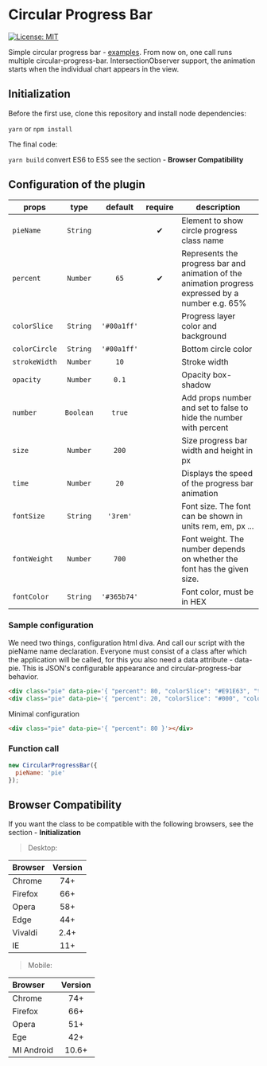 # Circular Progress Bar

[![License: MIT](https://img.shields.io/badge/License-MIT-blue.svg)](https://opensource.org/licenses/MIT)

Simple circular progress bar - [examples](https://tomik23.github.io/circular-progress-bar/).
From now on, one call runs multiple circular-progress-bar.
IntersectionObserver support, the animation starts when the individual chart appears in the view.

## Initialization
Before the first use, clone this repository and install node dependencies:

```yarn``` or ```npm install```

The final code:

```yarn build``` convert ES6 to ES5 see the section - **Browser Compatibility**

## Configuration of the plugin

props | type | default | require | description
---- | :-------: | :-------: | :--------: | -----------
`pieName` | `String` |  | ✔ | Element to show circle progress class name 
`percent` | `Number` | `65` | ✔ | Represents the progress bar and animation of the animation progress expressed by a number e.g. 65%
`colorSlice` | `String` | `'#00a1ff'` | | Progress layer color and background
`colorCircle` | `String` | `'#00a1ff'` | | Bottom circle color
`strokeWidth` | `Number` | `10` |  | Stroke width
`opacity` | `Number` | `0.1` |  | Opacity box-shadow
`number` | `Boolean` | `true` |  | Add props number and set to false to hide the number with percent
`size` | `Number` | `200` |  | Size progress bar width and height in px
`time` | `Number` | `20` |  | Displays the speed of the progress bar animation
`fontSize` | `String` | `'3rem'` |  | Font size. The font can be shown in units rem, em, px ...
`fontWeight` | `Number` | `700` |  | Font weight. The number depends on whether the font has the given size.
`fontColor` | `String` | `'#365b74'` |  | Font color, must be in HEX

### Sample configuration
We need two things, configuration html diva. And call our script with the pieName name declaration.
Everyone must consist of a class after which the application will be called, for this you also need a data attribute - data-pie. This is JSON's configurable appearance and circular-progress-bar behavior.

```html
<div class="pie" data-pie='{ "percent": 80, "colorSlice": "#E91E63", "time": 20 }'></div>
<div class="pie" data-pie='{ "percent": 20, "colorSlice": "#000", "colorCircle": "#e6e6e6", "strokeWidth": 15, "number": false }'></div>
```
Minimal configuration 
```html
<div class="pie" data-pie='{ "percent": 80 }'></div>
```
### Function call

```javascript
new CircularProgressBar({
  pieName: 'pie'
});
```

## Browser Compatibility

If you want the class to be compatible with the following browsers, see the section - **Initialization**

>Desktop:

| Browser | Version |
| :---- | :-------: |
| Chrome | 74+ |
| Firefox | 66+ |
| Opera | 58+ |
| Edge | 44+ |
| Vivaldi | 2.4+ |
| IE | 11+ |

>Mobile:

| Browser | Version |
| :---- | :-------: |
| Chrome | 74+ |
| Firefox | 66+ |
| Opera | 51+ |
| Ege | 42+ |
| MI Android | 10.6+ |
